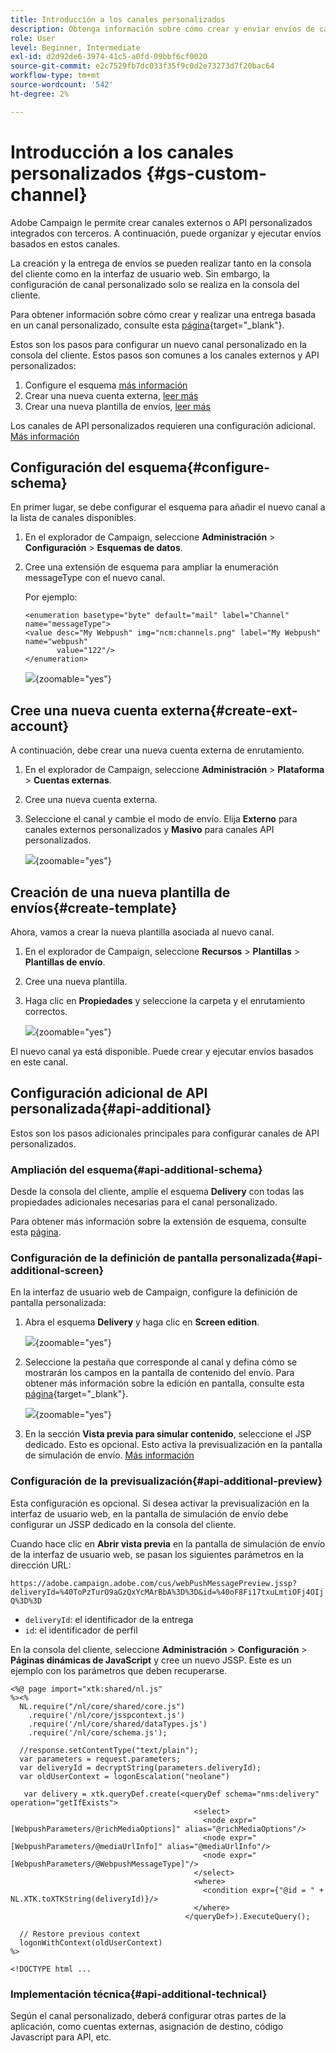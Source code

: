 ```yaml
---
title: Introducción a los canales personalizados
description: Obtenga información sobre cómo crear y enviar envíos de canales personalizados con Adobe Campaign Web
role: User
level: Beginner, Intermediate
exl-id: d2d92de6-3974-41c5-a0fd-09bbf6cf0020
source-git-commit: e2c7529fb7dc033f35f9c0d2e73273d7f20bac64
workflow-type: tm+mt
source-wordcount: '542'
ht-degree: 2%

---
```


# Introducción a los canales personalizados {#gs-custom-channel}

Adobe Campaign le permite crear canales externos o API personalizados integrados con terceros. A continuación, puede organizar y ejecutar envíos basados en estos canales.

La creación y la entrega de envíos se pueden realizar tanto en la consola del cliente como en la interfaz de usuario web. Sin embargo, la configuración de canal personalizado solo se realiza en la consola del cliente.

Para obtener información sobre cómo crear y realizar una entrega basada en un canal personalizado, consulte esta [página](https://experienceleague.adobe.com/docs/campaign-web/v8/msg/gs-custom-channel.html?lang=es){target="_blank"}.

Estos son los pasos para configurar un nuevo canal personalizado en la consola del cliente. Estos pasos son comunes a los canales externos y API personalizados:

1. Configure el esquema [más información](#configure-schema)
1. Crear una nueva cuenta externa, [leer más](#create-ext-account)
1. Crear una nueva plantilla de envíos, [leer más](#create-template)

Los canales de API personalizados requieren una configuración adicional. [Más información](#api-additional)

## Configuración del esquema{#configure-schema}

En primer lugar, se debe configurar el esquema para añadir el nuevo canal a la lista de canales disponibles.

1. En el explorador de Campaign, seleccione **Administración** > **Configuración** > **Esquemas de datos**.

1. Cree una extensión de esquema para ampliar la enumeración messageType con el nuevo canal.

   Por ejemplo:

   ```
   <enumeration basetype="byte" default="mail" label="Channel" name="messageType">
   <value desc="My Webpush" img="ncm:channels.png" label="My Webpush" name="webpush"
          value="122"/>
   </enumeration>
   ```

   ![](assets/cus-schema.png){zoomable="yes"}

## Cree una nueva cuenta externa{#create-ext-account}

A continuación, debe crear una nueva cuenta externa de enrutamiento.

1. En el explorador de Campaign, seleccione **Administración** > **Plataforma** > **Cuentas externas**.

1. Cree una nueva cuenta externa.

1. Seleccione el canal y cambie el modo de envío. Elija **Externo** para canales externos personalizados y **Masivo** para canales API personalizados.

   ![](assets/cus-ext-account.png){zoomable="yes"}

## Creación de una nueva plantilla de envíos{#create-template}

Ahora, vamos a crear la nueva plantilla asociada al nuevo canal.

1. En el explorador de Campaign, seleccione **Recursos** > **Plantillas** > **Plantillas de envío**.

1. Cree una nueva plantilla.

1. Haga clic en **Propiedades** y seleccione la carpeta y el enrutamiento correctos.

   ![](assets/cus-template.png){zoomable="yes"}

El nuevo canal ya está disponible. Puede crear y ejecutar envíos basados en este canal.

## Configuración adicional de API personalizada{#api-additional}

Estos son los pasos adicionales principales para configurar canales de API personalizados.

### Ampliación del esquema{#api-additional-schema}

Desde la consola del cliente, amplíe el esquema **Delivery** con todas las propiedades adicionales necesarias para el canal personalizado.

Para obtener más información sobre la extensión de esquema, consulte esta [página](../dev/extend-schema.md).

### Configuración de la definición de pantalla personalizada{#api-additional-screen}

En la interfaz de usuario web de Campaign, configure la definición de pantalla personalizada:

1. Abra el esquema **Delivery** y haga clic en **Screen edition**.

   ![](assets/cus-schema2.png){zoomable="yes"}

1. Seleccione la pestaña que corresponde al canal y defina cómo se mostrarán los campos en la pantalla de contenido del envío. Para obtener más información sobre la edición en pantalla, consulte esta [página](https://experienceleague.adobe.com/docs/campaign-web/v8/conf/schemas.html?lang=es#fields){target="_blank"}.

   ![](assets/cus-schema3.png){zoomable="yes"}

1. En la sección **Vista previa para simular contenido**, seleccione el JSP dedicado. Esto es opcional. Esto activa la previsualización en la pantalla de simulación de envío. [Más información](#api-additional-preview)

### Configuración de la previsualización{#api-additional-preview}

Esta configuración es opcional. Si desea activar la previsualización en la interfaz de usuario web, en la pantalla de simulación de envío debe configurar un JSSP dedicado en la consola del cliente.

Cuando hace clic en **Abrir vista previa** en la pantalla de simulación de envío de la interfaz de usuario web, se pasan los siguientes parámetros en la dirección URL:

`https://adobe.campaign.adobe.com/cus/webPushMessagePreview.jssp?deliveryId=%40ToPzTurO9aGzQxYcMArBbA%3D%3D&id=%40oF8Fi17txuLmtiOFj4OIjQ%3D%3D`

* `deliveryId`: el identificador de la entrega
* `id`: el identificador de perfil

En la consola del cliente, seleccione **Administración** > **Configuración** > **Páginas dinámicas de JavaScript** y cree un nuevo JSSP. Este es un ejemplo con los parámetros que deben recuperarse.

```
<%@ page import="xtk:shared/nl.js"
%><%
  NL.require("/nl/core/shared/core.js")
    .require('/nl/core/jsspcontext.js')
    .require('/nl/core/shared/dataTypes.js')
    .require('/nl/core/schema.js');
    
  //response.setContentType("text/plain");
  var parameters = request.parameters;
  var deliveryId = decryptString(parameters.deliveryId);
  var oldUserContext = logonEscalation("neolane")
  
   var delivery = xtk.queryDef.create(<queryDef schema="nms:delivery" operation="getIfExists">
                                         <select>
                                           <node expr="[WebpushParameters/@richMediaOptions]" alias="@richMediaOptions"/>
                                           <node expr="[WebpushParameters/@mediaUrlInfo]" alias="@mediaUrlInfo"/>
                                           <node expr="[WebpushParameters/@WebpushMessageType]"/>
                                         </select>
                                         <where>
                                           <condition expr={"@id = " + NL.XTK.toXTKString(deliveryId)}/>
                                         </where>
                                       </queryDef>).ExecuteQuery();

  // Restore previous context
  logonWithContext(oldUserContext)
%>

<!DOCTYPE html ...
```

### Implementación técnica{#api-additional-technical}

Según el canal personalizado, deberá configurar otras partes de la aplicación, como cuentas externas, asignación de destino, código Javascript para API, etc.


